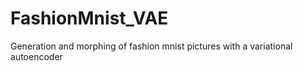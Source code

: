 # FashionMnist_VAE
Generation and morphing of fashion mnist pictures with a variational autoencoder

